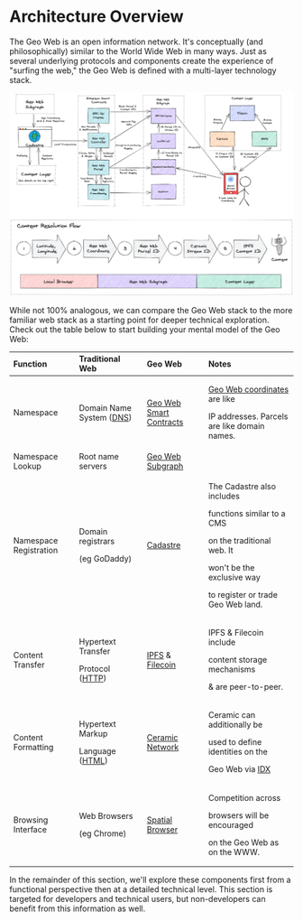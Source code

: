 # Architecture Overview

The Geo Web is an open information network. It's conceptually \(and philosophically\) similar to the World Wide Web in many ways. Just as several underlying protocols and components create the experience of "surfing the web," the Geo Web is defined with a multi-layer technology stack.

![High-level diagram of the Geo Web&apos;s core components and interfaces ](../.gitbook/assets/geo-web-architecture-overview-v2.png)

While not 100% analogous, we can compare the Geo Web stack to the more familiar web stack as a starting point for deeper technical exploration.  Check out the table below to start building your mental model of the Geo Web: 

<table>
  <thead>
    <tr>
      <th style="text-align:left">Function</th>
      <th style="text-align:left">Traditional Web</th>
      <th style="text-align:left">Geo Web</th>
      <th style="text-align:left">Notes</th>
    </tr>
  </thead>
  <tbody>
    <tr>
      <td style="text-align:left">Namespace</td>
      <td style="text-align:left">Domain Name System (<a href="https://en.wikipedia.org/wiki/Domain_Name_System">DNS</a>)</td>
      <td
      style="text-align:left"><a href="smart-contracts/">Geo Web Smart Contracts</a>
        </td>
        <td style="text-align:left">
          <p><a href="smart-contracts/geo-web-coordinates.md">Geo Web coordinates</a> are
            like</p>
          <p>IP addresses. Parcels are like domain names.</p>
        </td>
    </tr>
    <tr>
      <td style="text-align:left">Namespace Lookup</td>
      <td style="text-align:left">Root name servers</td>
      <td style="text-align:left"><a href="subgraph/">Geo Web Subgraph</a>
      </td>
      <td style="text-align:left"></td>
    </tr>
    <tr>
      <td style="text-align:left">Namespace Registration</td>
      <td style="text-align:left">
        <p>Domain registrars</p>
        <p>(eg GoDaddy)</p>
      </td>
      <td style="text-align:left"><a href="../concepts/cadastre-intro.md">Cadastre</a>
      </td>
      <td style="text-align:left">
        <p>The Cadastre also includes</p>
        <p>functions similar to a CMS</p>
        <p>on the traditional web. It</p>
        <p>won&apos;t be the exclusive way</p>
        <p>to register or trade Geo Web land.</p>
      </td>
    </tr>
    <tr>
      <td style="text-align:left">Content Transfer</td>
      <td style="text-align:left">
        <p>Hypertext Transfer</p>
        <p>Protocol (<a href="https://en.wikipedia.org/wiki/Hypertext_Transfer_Protocol">HTTP</a>)</p>
      </td>
      <td style="text-align:left"><a href="https://ipfs.io/">IPFS</a> &amp; <a href="https://filecoin.io/">Filecoin</a>
      </td>
      <td style="text-align:left">
        <p>IPFS &amp; Filecoin include</p>
        <p>content storage mechanisms</p>
        <p>&amp; are peer-to-peer.</p>
      </td>
    </tr>
    <tr>
      <td style="text-align:left">Content Formatting</td>
      <td style="text-align:left">
        <p>Hypertext Markup</p>
        <p>Language (<a href="https://en.wikipedia.org/wiki/HTML">HTML</a>)</p>
      </td>
      <td style="text-align:left"><a href="https://www.ceramic.network/">Ceramic Network</a>
      </td>
      <td style="text-align:left">
        <p>Ceramic can additionally be</p>
        <p>used to define identities on the</p>
        <p>Geo Web via <a href="https://idx.xyz/">IDX</a>
        </p>
      </td>
    </tr>
    <tr>
      <td style="text-align:left">Browsing Interface</td>
      <td style="text-align:left">
        <p>Web Browsers</p>
        <p>(eg Chrome)</p>
      </td>
      <td style="text-align:left"><a href="../concepts/spatial-browsing.md">Spatial Browser</a>
      </td>
      <td style="text-align:left">
        <p>Competition across</p>
        <p>browsers will be encouraged</p>
        <p>on the Geo Web as on the WWW.</p>
      </td>
    </tr>
  </tbody>
</table>

In the remainder of this section, we'll explore these components first from a functional perspective then at a detailed technical level. This section is targeted for developers and technical users, but non-developers can benefit from this information as well.

